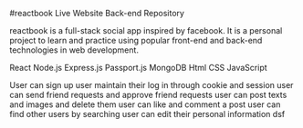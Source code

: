 #reactbook
Live Website
Back-end Repository

reactbook is a full-stack social app inspired by facebook. It is a personal project to learn and practice using popular front-end and back-end technologies in web development.

React
Node.js
Express.js
Passport.js
MongoDB
Html
CSS
JavaScript

User can sign up
user maintain their log in through cookie and session
user can send friend requests and approve friend requests
user can post texts and images and delete them
user can like and comment a post
user can find other users by searching
user can edit their personal information
dsf

